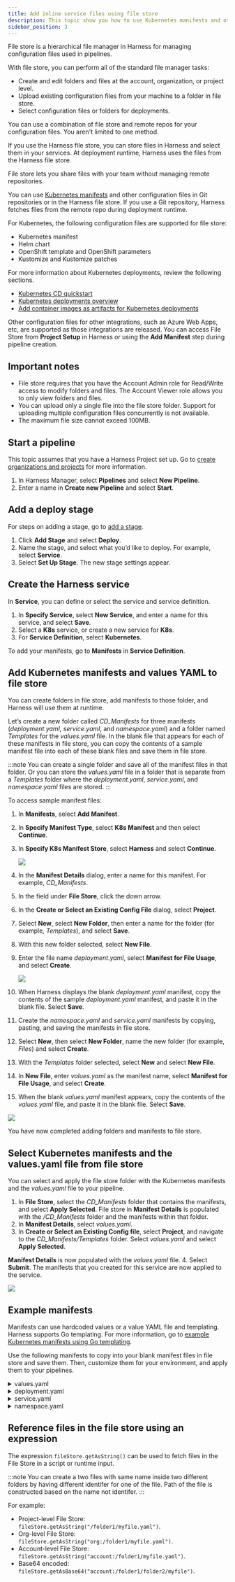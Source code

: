 ```yaml
---
title: Add inline service files using file store
description: This topic show you how to use Kubernetes manifests and other configuration files in the Harness file store that comes with your Harness account.
sidebar_position: 3
---
```

File store is a hierarchical file manager in Harness for managing configuration files used in pipelines.

With file store, you can perform all of the standard file manager tasks:

* Create and edit folders and files at the account, organization, or project level.
* Upload existing configuration files from your machine to a folder in file store.
* Select configuration files or folders for deployments.

You can use a combination of file store and remote repos for your configuration files. You aren't limited to one method. 

If you use the Harness file store, you can store files in Harness and select them in your services. At deployment runtime, Harness uses the files from the Harness file store.

File store lets you share files with your team without managing remote repositories.

You can use [Kubernetes manifests](/docs/continuous-delivery/deploy-srv-diff-platforms/kubernetes/cd-kubernetes-category/define-kubernetes-manifests) and other configuration files in Git repositories or in the Harness file store. If you use a Git repository, Harness fetches files from the remote repo during deployment runtime.

For Kubernetes, the following configuration files are supported for file store:

* Kubernetes manifest
* Helm chart
* OpenShift template and OpenShift parameters
* Kustomize and Kustomize patches

For more information about Kubernetes deployments, review the following sections.
* [Kubernetes CD quickstart](/docs/continuous-delivery/deploy-srv-diff-platforms/kubernetes/kubernetes-cd-quickstart)
* [Kubernetes deployments overview](/docs/continuous-delivery/deploy-srv-diff-platforms/kubernetes/kubernetes-deployments-overview)
* [Add container images as artifacts for Kubernetes deployments](/docs/continuous-delivery/deploy-srv-diff-platforms/kubernetes/cd-kubernetes-category/add-artifacts-for-kubernetes-deployments)

Other configuration files for other integrations, such as Azure Web Apps, etc, are supported as those integrations are released. You can access File Store from **Project Setup** in Harness or using the **Add Manifest** step during pipeline creation.

## Important notes

* File store requires that you have the Account Admin role for Read/Write access to modify folders and files. The Account Viewer role allows you to only view folders and files.
* You can upload only a single file into the file store folder. Support for uploading multiple configuration files concurrently is not available.
* The maximum file size cannot exceed 100MB.

## Start a pipeline

This topic assumes that you have a Harness Project set up. Go to [create organizations and projects](/docs/platform/organizations-and-projects/create-an-organization.md) for more information.

1. In Harness Manager, select **Pipelines** and select **New Pipeline**.
2. Enter a name in **Create new Pipeline** and select **Start**.

## Add a deploy stage

For steps on adding a stage, go to [add a stage](/docs/platform/pipelines/add-a-stage.md).

1. Click **Add Stage** and select **Deploy**.
2. Name the stage, and select what you’d like to deploy. For example, select **Service**.
3. Select **Set Up Stage**. The new stage settings appear.

## Create the Harness service

In **Service**, you can define or select the service and service definition.

1. In **Specify Service**, select **New Service**, and enter a name for this service, and select **Save**.
2. Select a **K8s** service, or create a new service for **K8s**.
3. For **Service Definition**, select **Kubernetes**.

To add your manifests, go to **Manifests** in **Service Definition**.

## Add Kubernetes manifests and values YAML to file store

You can create folders in file store, add manifests to those folder, and Harness will use them at runtime. 

Let’s create a new folder called *CD\_Manifests* for three manifests (*deployment.yaml*, *service.yaml*, and *namespace.yaml*) and a folder named *Templates* for the *values.yaml* file. In the blank file that appears for each of these manifests in file store, you can copy the contents of a sample manifest file into each of these blank files and save them in file store.

:::note
You can create a single folder and save all of the manifest files in that folder. Or you can store the *values.yaml* file in a folder that is separate from a *Templates* folder where the *deployment.yaml*, *service.yaml*, and *namespace.yaml* files are stored.
:::

To access sample manifest files:

1. In **Manifests**, select **Add Manifest**.
2. In **Specify Manifest Type**, select **K8s Manifest** and then select **Continue**.
3. In **Specify K8s Manifest Store**, select **Harness** and select **Continue**.

   ![](./static/add-inline-manifests-using-file-store-10.png)

4. In the **Manifest Details** dialog, enter a name for this manifest. For example, *CD\_Manifests*.
5. In the field under **File Store**, click the down arrow.
6. In the **Create or Select an Existing Config File** dialog, select **Project**.
7. Select **New**, select **New Folder**, then enter a name for the folder (for example, *Templates*), and select **Save**.
8. With this new folder selected, select **New File**.
9. Enter the file name *deployment.yaml*, select **Manifest for File Usage**, and select **Create**.
   
   ![](./static/add-inline-manifests-using-file-store-11.png)
10. When Harness displays the blank *deployment.yaml* manifest, copy the contents of the sample *deployment.yaml* manifest, and paste it in the blank file. Select **Save**.
11. Create the *namespace.yaml* and *service.yaml* manifests by copying, pasting, and saving the manifests in file store.
12. Select **New**, then select **New Folder**, name the new folder (for example, *Files*) and select **Create**.
13. With the *Templates* folder selected, select **New** and select **New File**.
14. In **New File**, enter *values.yaml* as the manifest name, select **Manifest for File Usage**, and select **Create**.
15. When the blank *values.yaml* manifest appears, copy the contents of the *values.yaml* file, and paste it in the blank file. Select **Save**.

![](./static/add-inline-manifests-using-file-store-12.png)

You have now completed adding folders and manifests to file store.

## Select Kubernetes manifests and the values.yaml file from file store

You can select and apply the file store folder with the Kubernetes manifests and the *values.yaml* file to your pipeline.

1. In **File Store**, select the *CD\_Manifests* folder that contains the manifests, and select **Apply Selected**. File store in **Manifest Details** is populated with the */CD\_Manifests* folder and the manifests within that folder.
2. In **Manifest Details**, select *values.yaml*.
3. In **Create or Select an Existing Config file**, select **Project**, and navigate to the *CD\_Manifests/Templates* folder. Select *values.yaml* and select **Apply Selected**.

**Manifest Details** is now populated with the *values.yaml* file. 
4. Select **Submit**. The manifests that you created for this service are now applied to the service.

![](./static/add-inline-manifests-using-file-store-13.png)

## Example manifests

Manifests can use hardcoded values or a value YAML file and templating. Harness supports Go templating. For more information, go to [example Kubernetes manifests using Go templating](/docs/continuous-delivery/deploy-srv-diff-platforms/kubernetes/cd-k8s-ref/example-kubernetes-manifests-using-go-templating).

Use the following manifests to copy into your blank manifest files in file store and save them. Then, customize them for your environment, and apply them to your pipelines.

<details>
<summary>values.yaml</summary>

```yaml
name: example  
replicas: 2  
  
image: <+artifact.image>  
# dockercfg: <+artifact.imagePullSecret>  
  
createNamespace: true  
namespace: <+infra.namespace>  
  
# Service Type allow you to specify what kind of service you want.  
# Possible values for ServiceType are:  
# ClusterIP | NodePort | LoadBalancer | ExternalName  
serviceType: LoadBalancer  
  
# A Service can map an incoming port to any targetPort.  
# targetPort is where application is listening on inside the container.  
servicePort: 80  
serviceTargetPort: 80  
  
# Specify all environment variables to be added to the container.  
# The following two maps, config and secrets, are put into a ConfigMap  
# and a Secret, respectively.  
# Both are added to the container environment in podSpec as envFrom source.  
env:  
  config:  
    key1: value10  
  secrets:  
    key2: value2
```
</details>

<details>
<summary>deployment.yaml</summary>

```yaml
{{- if .Values.env.config}}  
apiVersion: v1  
kind: ConfigMap  
metadata:  
  name: {{.Values.name}}  
data:  
{{.Values.env.config | toYaml | indent 2}}  
---  
{{- end}}  
  
{{- if .Values.env.secrets}}  
apiVersion: v1  
kind: Secret  
metadata:  
  name: {{.Values.name}}  
stringData:  
{{.Values.env.secrets | toYaml | indent 2}}  
---  
{{- end}}  
  
{{- if .Values.dockercfg}}  
apiVersion: v1  
kind: Secret  
metadata:  
  name: {{.Values.name}}-dockercfg  
  annotations:  
    harness.io/skip-versioning: true  
data:  
  .dockercfg: {{.Values.dockercfg}}  
type: kubernetes.io/dockercfg  
---  
{{- end}}  
  
apiVersion: apps/v1  
kind: Deployment  
metadata:  
  name: {{.Values.name}}-deployment  
spec:  
  replicas: {{int .Values.replicas}}  
  selector:  
    matchLabels:  
      app: {{.Values.name}}  
  template:  
    metadata:  
      labels:  
        app: {{.Values.name}}  
    spec:  
      {{- if .Values.dockercfg}}  
      imagePullSecrets:  
      - name: {{.Values.name}}-dockercfg  
      {{- end}}  
      containers:  
      - name: {{.Values.name}}  
        image: {{.Values.image}}  
        {{- if or .Values.env.config .Values.env.secrets}}  
        envFrom:  
        {{- if .Values.env.config}}  
        - configMapRef:  
            name: {{.Values.name}}  
        {{- end}}  
        {{- if .Values.env.secrets}}  
        - secretRef:  
            name: {{.Values.name}}  
        {{- end}}  
        {{- end}}
```
</details>

<details>
<summary>service.yaml</summary>

```yaml
apiVersion: v1  
kind: Service  
metadata:  
  name: {{.Values.name}}-svc  
spec:  
  type: {{.Values.serviceType}}  
  ports:  
  - port: {{.Values.servicePort}}  
    targetPort: {{.Values.serviceTargetPort}}  
    protocol: TCP  
  selector:  
    app: {{.Values.name}}
```
</details>

<details>
<summary>namespace.yaml</summary>

```yaml
{{- if .Values.createNamespace}}  
apiVersion: v1  
kind: Namespace  
metadata:  
  name: {{.Values.namespace}}  
{{- end}}
```
</details>

## Reference files in the file store using an expression

The expression `fileStore.getAsString()` can be used to fetch files in the File Store in a script or runtime input.

:::note
You can create a two files with same name inside two different folders by having different identifer for one of the file. Path of the file is constructed based on the name not identifer.
:::

For example:

- Project-level File Store: `fileStore.getAsString("/folder1/myfile.yaml")`.
- Org-level File Store: `fileStore.getAsString("org:/folder1/myfile.yaml")`. 
- Account-level File Store: `fileStore.getAsString("account:/folder1/myfile.yaml")`.
- Base64 encoded: `fileStore.getAsBase64("account:/folder1/folder2/myfile")`.


